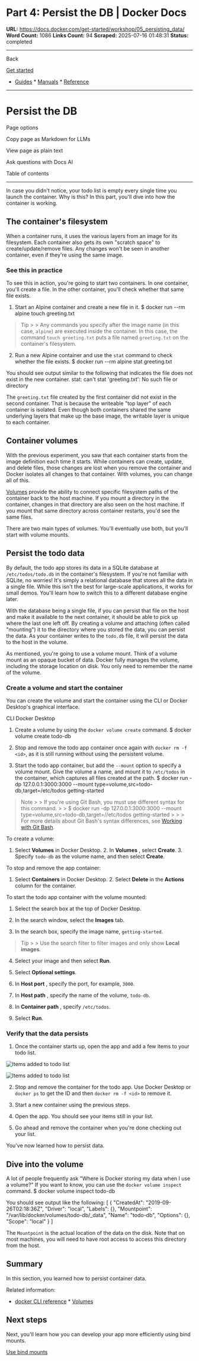 # Part 4: Persist the DB | Docker Docs

**URL:** https://docs.docker.com/get-started/workshop/05_persisting_data/
**Word Count:** 1086
**Links Count:** 94
**Scraped:** 2025-07-16 01:48:31
**Status:** completed

---

Back

[Get started](https://docs.docker.com/get-started/)

  * [Guides](https://docs.docker.com/guides/)   * [Manuals](https://docs.docker.com/manuals/)   * [Reference](https://docs.docker.com/reference/)

* * *

# Persist the DB

Page options

Copy page as Markdown for LLMs

View page as plain text

Ask questions with Docs AI

Table of contents

* * *

In case you didn't notice, your todo list is empty every single time you launch the container. Why is this? In this part, you'll dive into how the container is working.

## The container's filesystem

When a container runs, it uses the various layers from an image for its filesystem. Each container also gets its own "scratch space" to create/update/remove files. Any changes won't be seen in another container, even if they're using the same image.

### See this in practice

To see this in action, you're going to start two containers. In one container, you'll create a file. In the other container, you'll check whether that same file exists.

  1. Start an Alpine container and create a new file in it.                    $ docker run --rm alpine touch greeting.txt          

> Tip >  > Any commands you specify after the image name \(in this case, `alpine`\) are executed inside the container. In this case, the command `touch greeting.txt` puts a file named `greeting.txt` on the container's filesystem.

  2. Run a new Alpine container and use the `stat` command to check whether the file exists.                    $ docker run --rm alpine stat greeting.txt          

You should see output similar to the following that indicates the file does not exist in the new container.                    stat: can't stat 'greeting.txt': No such file or directory          

The `greeting.txt` file created by the first container did not exist in the second container. That is because the writeable "top layer" of each container is isolated. Even though both containers shared the same underlying layers that make up the base image, the writable layer is unique to each container.

## Container volumes

With the previous experiment, you saw that each container starts from the image definition each time it starts. While containers can create, update, and delete files, those changes are lost when you remove the container and Docker isolates all changes to that container. With volumes, you can change all of this.

[Volumes](https://docs.docker.com/engine/storage/volumes/) provide the ability to connect specific filesystem paths of the container back to the host machine. If you mount a directory in the container, changes in that directory are also seen on the host machine. If you mount that same directory across container restarts, you'd see the same files.

There are two main types of volumes. You'll eventually use both, but you'll start with volume mounts.

## Persist the todo data

By default, the todo app stores its data in a SQLite database at `/etc/todos/todo.db` in the container's filesystem. If you're not familiar with SQLite, no worries\! It's simply a relational database that stores all the data in a single file. While this isn't the best for large-scale applications, it works for small demos. You'll learn how to switch this to a different database engine later.

With the database being a single file, if you can persist that file on the host and make it available to the next container, it should be able to pick up where the last one left off. By creating a volume and attaching \(often called "mounting"\) it to the directory where you stored the data, you can persist the data. As your container writes to the `todo.db` file, it will persist the data to the host in the volume.

As mentioned, you're going to use a volume mount. Think of a volume mount as an opaque bucket of data. Docker fully manages the volume, including the storage location on disk. You only need to remember the name of the volume.

### Create a volume and start the container

You can create the volume and start the container using the CLI or Docker Desktop's graphical interface.

CLI  Docker Desktop

  1. Create a volume by using the `docker volume create` command.                    $ docker volume create todo-db          

  2. Stop and remove the todo app container once again with `docker rm -f <id>`, as it is still running without using the persistent volume.

  3. Start the todo app container, but add the `--mount` option to specify a volume mount. Give the volume a name, and mount it to `/etc/todos` in the container, which captures all files created at the path.                    $ docker run -dp 127.0.0.1:3000:3000 --mount type=volume,src=todo-db,target=/etc/todos getting-started          

> Note >  > If you're using Git Bash, you must use different syntax for this command. >           >          $ docker run -dp 127.0.0.1:3000:3000 --mount type=volume,src=todo-db,target=//etc/todos getting-started >           >  > For more details about Git Bash's syntax differences, see [Working with Git Bash](https://docs.docker.com/desktop/troubleshoot-and-support/troubleshoot/topics/#docker-commands-failing-in-git-bash).

To create a volume:

  1. Select **Volumes** in Docker Desktop.   2. In **Volumes** , select **Create**.   3. Specify `todo-db` as the volume name, and then select **Create**.

To stop and remove the app container:

  1. Select **Containers** in Docker Desktop.   2. Select **Delete** in the **Actions** column for the container.

To start the todo app container with the volume mounted:

  1. Select the search box at the top of Docker Desktop.

  2. In the search window, select the **Images** tab.

  3. In the search box, specify the image name, `getting-started`.

> Tip >  > Use the search filter to filter images and only show **Local images**.

  4. Select your image and then select **Run**.

  5. Select **Optional settings**.

  6. In **Host port** , specify the port, for example, `3000`.

  7. In **Host path** , specify the name of the volume, `todo-db`.

  8. In **Container path** , specify `/etc/todos`.

  9. Select **Run**.

### Verify that the data persists

  1. Once the container starts up, open the app and add a few items to your todo list.

![Items added to todo list](https://docs.docker.com/get-started/workshop/images/items-added.webp)

![Items added to todo list](https://docs.docker.com/get-started/workshop/images/items-added.webp)

  2. Stop and remove the container for the todo app. Use Docker Desktop or `docker ps` to get the ID and then `docker rm -f <id>` to remove it.

  3. Start a new container using the previous steps.

  4. Open the app. You should see your items still in your list.

  5. Go ahead and remove the container when you're done checking out your list.

You've now learned how to persist data.

## Dive into the volume

A lot of people frequently ask "Where is Docker storing my data when I use a volume?" If you want to know, you can use the `docker volume inspect` command.               $ docker volume inspect todo-db     

You should see output like the following:               [         {             "CreatedAt": "2019-09-26T02:18:36Z",             "Driver": "local",             "Labels": {},             "Mountpoint": "/var/lib/docker/volumes/todo-db/_data",             "Name": "todo-db",             "Options": {},             "Scope": "local"         }     ]     

The `Mountpoint` is the actual location of the data on the disk. Note that on most machines, you will need to have root access to access this directory from the host.

## Summary

In this section, you learned how to persist container data.

Related information:

  * [docker CLI reference](https://docs.docker.com/reference/cli/docker/)   * [Volumes](https://docs.docker.com/engine/storage/volumes/)

## Next steps

Next, you'll learn how you can develop your app more efficiently using bind mounts.

[Use bind mounts](https://docs.docker.com/get-started/workshop/06_bind_mounts/)